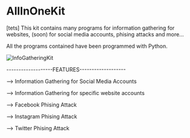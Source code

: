# AllInOneKit
[tets]
This kit contains many programs for information gathering for websites, (soon) for social media accounts, phising attacks and more...

All the programs contained have been programmed with Python. 


![InfoGatheringKit](https://user-images.githubusercontent.com/94779840/169507769-39e9c122-3ba9-4c68-8429-373c3cfb174f.png)

-------------------FEATURES-------------------

--> Information Gathering for Social Media Accounts

--> Information Gathering for specific website accounts

--> Facebook Phising Attack

--> Instagram Phising Attack

--> Twitter Phising Attack 
